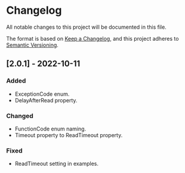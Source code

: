 # Changelog
All notable changes to this project will be documented in this file.

The format is based on [Keep a Changelog](https://keepachangelog.com/en/1.0.0/),
and this project adheres to [Semantic Versioning](https://semver.org/spec/v2.0.0.html).

## [2.0.1] - 2022-10-11
### Added
- ExceptionCode enum.
- DelayAfterRead property.

### Changed
- FunctionCode enum naming.
- Timeout property to ReadTimeout property.

### Fixed
- ReadTimeout setting in examples.